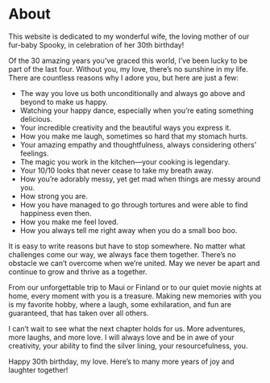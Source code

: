 # About


This website is dedicated to my wonderful wife, the loving mother of our fur-baby Spooky, in celebration of her 30th birthday!

Of the 30 amazing years you’ve graced this world, I’ve been lucky to be part of the last four. Without you, my love, there’s no sunshine in my life. There are countless reasons why I adore you, but here are just a few:

- The way you love us both unconditionally and always go above and beyond to make us happy.
- Watching your happy dance, especially when you’re eating something delicious.
- Your incredible creativity and the beautiful ways you express it.
- How you make me laugh, sometimes so hard that my stomach hurts.
- Your amazing empathy and thoughtfulness, always considering others’ feelings.
- The magic you work in the kitchen—your cooking is legendary.
- Your 10/10 looks that never cease to take my breath away.
- How you’re adorably messy, yet get mad when things are messy around you.
- How strong you are.
- How you have managed to go through tortures and were able to find happiness even then.
- How you make me feel loved.
- How you always tell me right away when you do a small boo boo.

It is easy to write reasons but have to stop somewhere. No matter what challenges come our way, we always face them together. There’s no obstacle we can’t overcome when we’re united. May we never be apart and continue to grow and thrive as a together.

From our unforgettable trip to Maui or Finland or to our quiet movie nights at home, every moment with you is a treasure. Making new memories with you is my favorite hobby, where a laugh, some exhilaration, and fun are guaranteed, that has taken over all others.

I can’t wait to see what the next chapter holds for us. More adventures, more laughs, and more love. I will always love and be in awe of your creativity, your ability to find the silver lining, your resourcefulness, you.

Happy 30th birthday, my love. Here’s to many more years of joy and laughter together!

